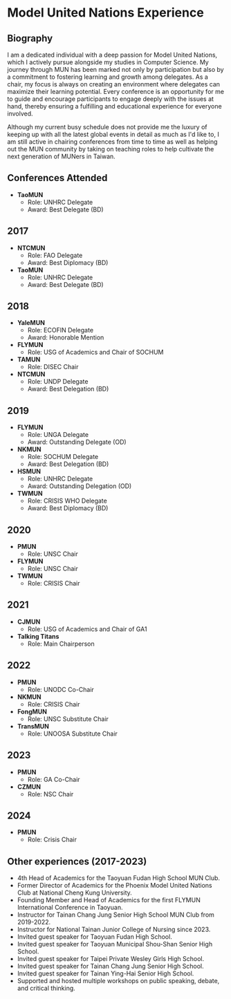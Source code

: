 # Model United Nations Experience

## Biography
I am a dedicated individual with a deep passion for Model United Nations, which I actively pursue alongside my studies in Computer Science. My journey through MUN has been marked not only by participation but also by a commitment to fostering learning and growth among delegates. As a chair, my focus is always on creating an environment where delegates can maximize their learning potential. Every conference is an opportunity for me to guide and encourage participants to engage deeply with the issues at hand, thereby ensuring a fulfilling and educational experience for everyone involved.

Although my current busy schedule does not provide me the luxury of keeping up with all the latest global events in detail as much as I'd like to, I am still active in chairing conferences from time to time as well as helping out the MUN community by taking on teaching roles to help cultivate the next generation of MUNers in Taiwan.  

## Conferences Attended
- **TaoMUN**
  - Role: UNHRC Delegate
  - Award: Best Delegate (BD)

## 2017
- **NTCMUN**
  - Role: FAO Delegate
  - Award: Best Diplomacy (BD)
- **TaoMUN**
  - Role: UNHRC Delegate
  - Award: Best Delegate (BD)

## 2018
- **YaleMUN**
  - Role: ECOFIN Delegate
  - Award: Honorable Mention
- **FLYMUN**
  - Role: USG of Academics and Chair of SOCHUM
- **TAMUN**
  - Role: DISEC Chair
- **NTCMUN**
  - Role: UNDP Delegate
  - Award: Best Delegation (BD)

## 2019
- **FLYMUN**
  - Role: UNGA Delegate
  - Award: Outstanding Delegate (OD)
- **NKMUN**
  - Role: SOCHUM Delegate
  - Award: Best Delegation (BD)
- **HSMUN**
  - Role: UNHRC Delegate
  - Award: Outstanding Delegation (OD)
- **TWMUN**
  - Role: CRISIS WHO Delegate
  - Award: Best Diplomacy (BD)

## 2020
- **PMUN**
  - Role: UNSC Chair
- **FLYMUN**
  - Role: UNSC Chair
- **TWMUN**
  - Role: CRISIS Chair

## 2021
- **CJMUN**
  - Role: USG of Academics and Chair of GA1
- **Talking Titans**
  - Role: Main Chairperson

## 2022
- **PMUN**
  - Role: UNODC Co-Chair
- **NKMUN**
  - Role: CRISIS Chair
- **FongMUN**
  - Role: UNSC Substitute Chair
- **TransMUN**
  - Role: UNOOSA Substitute Chair

## 2023
- **PMUN**
  - Role: GA Co-Chair
- **CZMUN** 
  - Role: NSC Chair

## 2024
- **PMUN**
  - Role: Crisis Chair

## Other experiences (2017-2023)
- 4th Head of Academics for the Taoyuan Fudan High School MUN Club. 
- Former Director of Academics for the Phoenix Model United Nations Club at National Cheng Kung University. 
- Founding Member and Head of Academics for the first FLYMUN International Conference in Taoyuan. 
- Instructor for Tainan Chang Jung Senior High School MUN Club from 2019-2022. 
- Instructor for National Tainan Junior College of Nursing since 2023. 
- Invited guest speaker for Taoyuan Fudan High School. 
- Invited guest speaker for Taoyuan Municipal Shou-Shan Senior High School. 
- Invited guest speaker for Taipei Private Wesley Girls High School. 
- Invited guest speaker for Tainan Chang Jung Senior High School. 
- Invited guest speaker for Tainan Ying-Hai Senior High School. 
- Supported and hosted multiple workshops on public speaking, debate, and critical thinking. 
